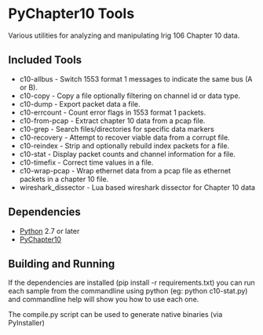 PyChapter10 Tools
=================

Various utilities for analyzing and manipulating Irig 106 Chapter 10 data.


Included Tools
--------------

* c10-allbus - Switch 1553 format 1 messages to indicate the same bus (A or B).
* c10-copy - Copy a file optionally filtering on channel id or data type.
* c10-dump - Export packet data a file.
* c10-errcount - Count error flags in 1553 format 1 packets.
* c10-from-pcap - Extract chapter 10 data from a pcap file.
* c10-grep - Search files/directories for specific data markers
* c10-recovery - Attempt to recover viable data from a corrupt file.
* c10-reindex - Strip and optionally rebuild index packets for a file.
* c10-stat - Display packet counts and channel information for a file.
* c10-timefix - Correct time values in a file.
* c10-wrap-pcap - Wrap ethernet data from a pcap file as ethernet packets in a
  chapter 10 file.
* wireshark_dissector - Lua based wireshark dissector for Chapter 10 data


Dependencies
------------

* [Python](http://python.org) 2.7 or later
* [PyChapter10](https://bitbucket.org/atac-bham/pychapter10)


Building and Running
--------------------

If the dependencies are installed (pip install -r requirements.txt) you can run
each sample from the commandline using python (eg: python c10-stat.py) and
commandline help will show you how to use each one.

The compile.py script can be used to generate native binaries (via PyInstaller)
